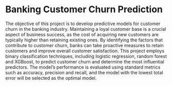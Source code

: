 Banking Customer Churn Prediction
==============================

The objective of this project is to develop predictive models for customer churn in the banking industry. Maintaining a loyal customer base is a crucial aspect of business success, as the cost of acquiring new customers are typically higher than retaining existing ones. By identifying the factors that contribute to customer churn, banks can take proactive measures to retain customers and improve overall customer satisfaction. This project employs binary classification techniques, including logistic regression, random forest and XGBoost, to predict customer churn and determine the most influential predictors. The model’s performance is evaluated using standard metrics such as accuracy, precision and recall, and the model with the lowest total error will be selected as the optimal model. 
